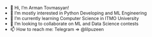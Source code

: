 - 👋 Hi, I’m Arman Tovmasyan!
- 👀 I’m mostly interested in Python Developing and ML Engineering
- 🌱 I’m currently learning Computer Science in ITMO University
- 💞️ I’m looking to collaborate on ML and Data Science contests
- 📫 How to reach me: Telegram => @lilpuzeen

<!---
lilpuzeen/lilpuzeen is a ✨ special ✨ repository because its `README.md` (this file) appears on your GitHub profile.
You can click the Preview link to take a look at your changes.
--->
